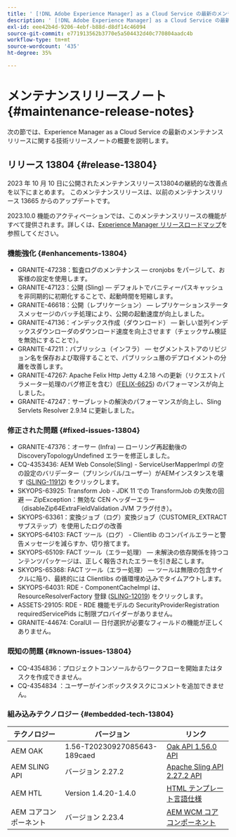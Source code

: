 ```yaml
---
title: ' [!DNL Adobe Experience Manager] as a Cloud Service の最新のメンテナンスリリースノート'
description: ' [!DNL Adobe Experience Manager] as a Cloud Service の最新のメンテナンスリリースノート'
exl-id: eee42b4d-9206-4ebf-b88d-d8df14c46094
source-git-commit: e771913562b3770e5a504432d40c770804aadc4b
workflow-type: tm+mt
source-wordcount: '435'
ht-degree: 35%

---
```


# メンテナンスリリースノート {#maintenance-release-notes}

次の節では、Experience Manager as a Cloud Service の最新のメンテナンスリリースに関する技術リリースノートの概要を説明します。

## リリース 13804 {#release-13804}

2023 年 10 月 10 日に公開されたメンテナンスリリース13804の継続的な改善点を以下にまとめます。 このメンテナンスリリースは、以前のメンテナンスリリース 13665 からのアップデートです。

2023.10.0 機能のアクティベーションでは、このメンテナンスリリースの機能がすべて提供されます。詳しくは、[Experience Manager リリースロードマップ](https://experienceleague.adobe.com/docs/experience-manager-release-information/aem-release-updates/update-releases-roadmap.html?lang=ja)を参照してください。

### 機能強化 {#enhancements-13804}

* GRANITE-47238：監査ログのメンテナンス — cronjobs をパージして、お客様の設定を使用します。
* GRANITE-47123：公開 (Sling) — デフォルトでバニティーパスキャッシュを非同期的に初期化することで、起動時間を短縮します。
* GRANITE-46618：公開（レプリケーション） — レプリケーションステータスメッセージのバッチ処理により、公開の起動速度が向上しました。
* GRANITE-47136：インデックス作成（ダウンロード） — 新しい並列インデックスダウンローダのダウンロード速度を向上させます（チェックサム検証を無効にすることで）。
* GRANITE-47211：パブリッシュ（インフラ） — セグメントストアのリビジョン名を保存および取得することで、パブリッシュ層のデプロイメントの分離を改善します。
* GRANITE-47267: Apache Felix Http Jetty 4.2.18 への更新（リクエストパラメーター処理のバグ修正を含む）([FELIX-6625](https://issues.apache.org/jira/browse/FELIX-6625)) のパフォーマンスが向上しました。
* GRANITE-47247：サーブレットの解決のパフォーマンスが向上し、Sling Servlets Resolver 2.9.14 に更新しました。

### 修正された問題 {#fixed-issues-13804}

* GRANITE-47376：オーサー (Infra) — ローリング再起動後の DiscoveryTopologyUndefined エラーを修正しました。
* CQ-4353436: AEM Web Console(Sling) - ServiceUserMapperImpl の空の設定のバリデーター（プリンシパル/ユーザー）がAEMインスタンスを壊す ([SLING-11912](https://issues.apache.org/jira/browse/SLING-11912)) をクリックします。
* SKYOPS-63925: Transform Job - JDK 11 での TransformJob の失敗の回避 — ZipException：無効な CEN ヘッダーエラー（disableZip64ExtraFieldValidation JVM フラグ付き）。
* SKYOPS-63361：変換ジョブ（ログ）変換ジョブ（CUSTOMER_EXTRACT サブステップ）を使用したログの改善
* SKYOPS-64103: FACT ツール（ログ） - Clientlib のコンパイルエラーと警告メッセージを減らすか、切り捨てます。
* SKYOPS-65109: FACT ツール（エラー処理） — 未解決の依存関係を持つコンテンツパッケージは、正しく報告されたエラーを引き起こします。
* SKYOPS-65368: FACT ツール（エラー処理） — ツールは無限の包含サイクルに陥り、最終的には Clientlibs の循環埋め込みでタイムアウトします。
* SKYOPS-64031: RDE - ComponentCacheImpl は、ResourceResolverFactory 登録 ([SLING-12019](https://issues.apache.org/jira/browse/SLING-12019)) をクリックします。
* ASSETS-29105: RDE - RDE 機能モデルの SecurityProviderRegistration requiredServicePids に制限プロバイダーがありません。
* GRANITE-44674: CoralUI — 日付選択が必要なフィールドの機能が正しくありません。

### 既知の問題 {#known-issues-13804}

* CQ-4354836：プロジェクトコンソールからワークフローを開始またはタスクを作成できません。
* CQ-4354834 ：ユーザーがインボックスタスクにコメントを追加できません。

### 組み込みテクノロジー {#embedded-tech-13804}

| テクノロジー | バージョン | リンク |
|---|---|---|
| AEM OAK | 1.56-T20230927085643-189caed | [Oak API 1.56.0 API](https://www.javadoc.io/doc/org.apache.jackrabbit/oak-api/1.56.0/index.html) |
| AEM SLING API | バージョン 2.27.2 | [Apache Sling API 2.27.2 API](https://www.javadoc.io/doc/org.apache.sling/org.apache.sling.api/latest/index.html) |
| AEM HTL | Version 1.4.20-1.4.0 | [HTML テンプレート言語仕様](https://github.com/adobe/htl-spec) |
| AEM コアコンポーネント | バージョン 2.23.4 | [AEM WCM コアコンポーネント](https://github.com/adobe/aem-core-wcm-components) |
